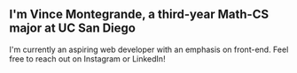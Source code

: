 ## I'm Vince Montegrande, a third-year Math-CS major at UC San Diego

I'm currently an aspiring web developer with an emphasis on front-end. Feel free to reach out on Instagram or LinkedIn!

<!--
**vlmontegrande/vlmontegrande** is a ✨ _special_ ✨ repository because its `README.md` (this file) appears on your GitHub profile.

Here are some ideas to get you started:

- 🔭 I’m currently working on ...
- 🌱 I’m currently learning ...
- 👯 I’m looking to collaborate on ...
- 🤔 I’m looking for help with ...
- 💬 Ask me about ...
- 📫 How to reach me: ...
- 😄 Pronouns: ...
- ⚡ Fun fact: ...
-->
